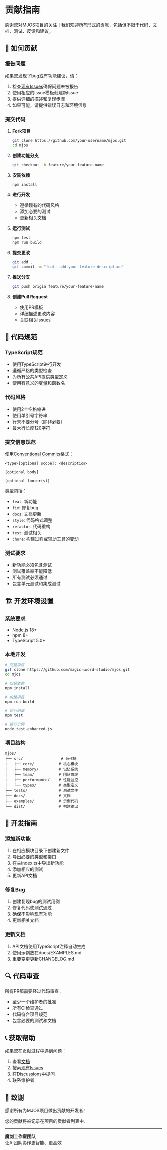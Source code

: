 # 贡献指南

感谢您对MJOS项目的关注！我们欢迎所有形式的贡献，包括但不限于代码、文档、测试、反馈和建议。

## 🤝 如何贡献

### 报告问题

如果您发现了bug或有功能建议，请：

1. 检查[现有Issues](https://github.com/magic-sword-studio/mjos/issues)确保问题未被报告
2. 使用相应的Issue模板创建新Issue
3. 提供详细的描述和复现步骤
4. 如果可能，请提供错误日志和环境信息

### 提交代码

1. **Fork项目**
   ```bash
   git clone https://github.com/your-username/mjos.git
   cd mjos
   ```

2. **创建功能分支**
   ```bash
   git checkout -b feature/your-feature-name
   ```

3. **安装依赖**
   ```bash
   npm install
   ```

4. **进行开发**
   - 遵循现有的代码风格
   - 添加必要的测试
   - 更新相关文档

5. **运行测试**
   ```bash
   npm test
   npm run build
   ```

6. **提交更改**
   ```bash
   git add .
   git commit -m "feat: add your feature description"
   ```

7. **推送分支**
   ```bash
   git push origin feature/your-feature-name
   ```

8. **创建Pull Request**
   - 使用PR模板
   - 详细描述更改内容
   - 关联相关Issues

## 📝 代码规范

### TypeScript规范
- 使用TypeScript进行开发
- 遵循严格的类型检查
- 为所有公共API提供类型定义
- 使用有意义的变量和函数名

### 代码风格
- 使用2个空格缩进
- 使用单引号字符串
- 行末不要分号（除非必要）
- 最大行长度120字符

### 提交信息规范
使用[Conventional Commits](https://conventionalcommits.org/)格式：

```
<type>[optional scope]: <description>

[optional body]

[optional footer(s)]
```

类型包括：
- `feat`: 新功能
- `fix`: 修复bug
- `docs`: 文档更新
- `style`: 代码格式调整
- `refactor`: 代码重构
- `test`: 测试相关
- `chore`: 构建过程或辅助工具的变动

### 测试要求
- 新功能必须包含测试
- 测试覆盖率不能降低
- 所有测试必须通过
- 包含单元测试和集成测试

## 🏗️ 开发环境设置

### 系统要求
- Node.js 18+
- npm 8+
- TypeScript 5.0+

### 本地开发
```bash
# 克隆项目
git clone https://github.com/magic-sword-studio/mjos.git
cd mjos

# 安装依赖
npm install

# 构建项目
npm run build

# 运行测试
npm test

# 运行示例
node test-enhanced.js
```

### 项目结构
```
mjos/
├── src/                 # 源代码
│   ├── core/           # 核心模块
│   ├── memory/         # 记忆系统
│   ├── team/           # 团队管理
│   ├── performance/    # 性能监控
│   └── types/          # 类型定义
├── tests/              # 测试文件
├── docs/               # 文档
├── examples/           # 示例代码
└── dist/               # 构建输出
```

## 🎯 开发指南

### 添加新功能
1. 在相应模块目录下创建新文件
2. 导出必要的类型和接口
3. 在主index.ts中导出新功能
4. 添加相应的测试
5. 更新API文档

### 修复Bug
1. 创建复现bug的测试用例
2. 修复代码使测试通过
3. 确保不影响现有功能
4. 更新相关文档

### 更新文档
1. API文档使用TypeScript注释自动生成
2. 使用示例放在docs/EXAMPLES.md
3. 重要变更更新CHANGELOG.md

## 🔍 代码审查

所有PR都需要经过代码审查：

- 至少一个维护者的批准
- 所有CI检查通过
- 代码符合项目规范
- 包含必要的测试和文档

## 📞 获取帮助

如果您在贡献过程中遇到问题：

1. 查看[文档](./docs/)
2. 搜索[现有Issues](https://github.com/magic-sword-studio/mjos/issues)
3. 在[Discussions](https://github.com/magic-sword-studio/mjos/discussions)中提问
4. 联系维护者

## 🙏 致谢

感谢所有为MJOS项目做出贡献的开发者！

您的贡献将被记录在项目的贡献者列表中。

---

**魔剑工作室团队**  
让AI团队协作更智能、更高效
